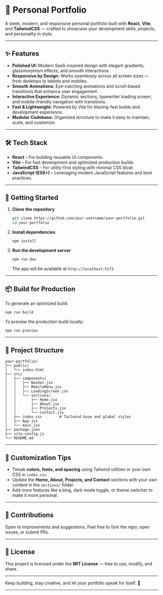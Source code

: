 
# 💼 Personal Portfolio

A sleek, modern, and responsive personal portfolio built with **React**, **Vite**, and **TailwindCSS** — crafted to showcase your development skills, projects, and personality in style.

---

## ✨ Features

- **Polished UI:** Modern SaaS-inspired design with elegant gradients, glassmorphism effects, and smooth interactions.
- **Responsive by Design:** Works seamlessly across all screen sizes — from desktops to tablets and mobiles.
- **Smooth Animations:** Eye-catching animations and scroll-based transitions that enhance user engagement.
- **Interactive Experience:** Dynamic sections, typewriter loading screen, and mobile-friendly navigation with transitions.
- **Fast & Lightweight:** Powered by Vite for blazing-fast builds and development experience.
- **Modular Codebase:** Organized structure to make it easy to maintain, scale, and customize.

---

## 🛠️ Tech Stack

- **React** – For building reusable UI components.
- **Vite** – For fast development and optimized production builds.
- **TailwindCSS** – For utility-first styling with minimal CSS bloat.
- **JavaScript (ES6+)** – Leveraging modern JavaScript features and best practices.

---

## 🚀 Getting Started

1. **Clone the repository**

   ```bash
   git clone https://github.com/your-username/your-portfolio.git
   cd your-portfolio
   ```

2. **Install dependencies**

   ```bash
   npm install
   ```

3. **Run the development server**

   ```bash
   npm run dev
   ```

   The app will be available at `http://localhost:5173`.

---

## 📦 Build for Production

To generate an optimized build:

```bash
npm run build
```

To preview the production build locally:

```bash
npm run preview
```

---

## 🧾 Project Structure

```
your-portfolio/
├── public/
│   └── index.html
├── src/
│   ├── components/
│   │   ├── Navbar.jsx
│   │   ├── MobileMenu.jsx
│   │   ├── LoadingScreen.jsx
│   │   └── sections/
│   │       ├── Home.jsx
│   │       ├── About.jsx
│   │       ├── Projects.jsx
│   │       └── Contact.jsx
│   ├── index.css        # Tailwind base and global styles
│   ├── App.jsx
│   └── main.jsx
├── package.json
├── vite.config.js
└── README.md
```

---

## 🧩 Customization Tips

- Tweak **colors, fonts, and spacing** using Tailwind utilities or your own CSS in `index.css`.
- Update the **Home, About, Projects, and Contact** sections with your own content in the `sections/` folder.
- Add more features like a blog, dark mode toggle, or theme switcher to make it more personal.

---

## 🤝 Contributions

Open to improvements and suggestions. Feel free to fork the repo, open issues, or submit PRs.

---

## 📄 License

This project is licensed under the **MIT License** — free to use, modify, and share.

---

Keep building, stay creative, and let your portfolio speak for itself. 🚀

---
